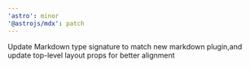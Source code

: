 ```yaml
---
'astro': minor
'@astrojs/mdx': patch
---
```


Update Markdown type signature to match new markdown plugin,and update top-level layout props for better alignment
